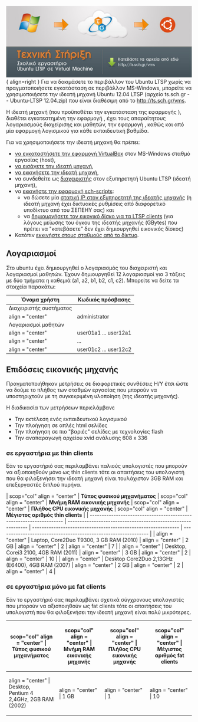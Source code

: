 ![Ts_promo_ubuntu-VM.jpg](Ts_promo_ubuntu-VM.jpg){ align=right } Για να δοκιμάσετε το
περιβάλλον του Ubuntu LTSP χωρίς να πραγματοποιήσετε εγκατάσταση σε
περιβάλλον MS-Windows, μπορείτε να χρησιμοποιήσετε την ιδεατή μηχανή
Ubuntu 12.04 LTSP (αρχείο ts.sch.gr -- Ubuntu-LTSP 12.04.zip) που είναι
διαθέσιμη από το <http://ts.sch.gr/vms>.

Η ιδεατή μηχανή (που προϋποθέτει την εγκατάσταση της εφαρμογής ),
διαθέτει εγκατεστημένη την εφαρμογή , έχει τους απαραίτητους
λογαριασμούς διαχείρισης και μαθητών, την εφαρμογή , καθώς και από
μία εφαρμογή λογισμικού για κάθε εκπαιδευτική βαθμίδα.

Για να χρησιμοποιήσετε την ιδεατή μηχανή θα πρέπει:

  - [να εγκαταστήσετε την εφαρμογή
    VirtualBox](VirtualBox#Εγκατάσταση)
    στον MS-Windows σταθμό εργασίας (host),
  - [να εισάγετε την ιδεατή
    μηχανή](VirtualBox#Εισαγωγή_προϋπάρχουσας_ιδεατής_μηχανής),
  - [να εκκινήσετε την ιδεατή
    μηχανή](VirtualBox#Οδηγός_Χρήσης),
  - να συνδεθείτε ως [διαχειριστής](#Διαχειριστής_συστήματος)
    στον εξυπηρετητή Ubuntu LTSP (ιδεατή μηχανή),
  - να [εκκινήστε την εφαρμογή
    sch-scripts](Εκκίνηση_της_εφαρμογής):
      - να δώσετε μία [στατική IP στον εξυπηρετητή της ιδεατής
        μηχανής](Στατική_IP) (η
        ιδεατή μηχανή έχει δικτυακές ρυθμίσεις από διαφορετικό
        υποδίκτυο από του ΣΕΠΕΗΥ σας) και
      - να [δημιουργήσετε τον εικονικό δίσκο για τα LTSP
        clients](Δημοσίευση_εικονικού_δίσκου)
        (για λόγους μείωσης του όγκου της ιδεατής μηχανής (GBytes) που
        πρέπει να "κατεβάσετε" δεν έχει δημιουργηθεί εικονικός δίσκος)
  - Κατόπιν [εκκινήστε στους σταθμούς από το
    δίκτυο](Εκκίνηση_από_το_δίκτυο).



## Λογαριασμοί

Στο ubuntu έχει δημιουργηθεί ο λογαριασμός του διαχειριστή και
λογαριασμοί μαθητών. Έχουν δημιουργηθεί 12 λογαριασμοί για 3
τάξεις με δύο τμήματα η καθεμιά (a1, a2, b1, b2, c1, c2). Μπορείτε να
δείτε τα στοιχεία παρακάτω:

| Όνομα χρήστη                             | Κωδικός πρόσβασης                        |
| ---------------------------------------- | ---------------------------------------- |
| Διαχειριστής συστήματος                  |                                          |
| align = "center" | administrator         | align = "center" | pwdpwd                |
| Λογαριασμοί μαθητών                      |                                          |
| align = "center" | user01a1 ... user12a1 | align = "center" | pass01a1 ... pass12a1 |
| align = "center" | ...                   | align = "center" | ...                   |
| align = "center" | user01c2 ... user12c2 | align = "center" | pass01c2 ... pass12c2 |

## Επιδόσεις εικονικής μηχανής

Πραγματοποιήθηκαν μετρήσεις σε διαφορετικές συνθέσεις Η/Υ έτσι ώστε να
δούμε το πλήθος των σταθμών εργασίας που μπορούν να υποστηριχτούν με
τη συγκεκριμένη υλοποίηση (της ιδεατής μηχανής).

Η διαδικασία των μετρήσεων περιελάμβανε

  - Την εκτέλεση ενός εκπαιδευτικού λογισμικού
  - Την πλοήγηση σε απλές html σελίδες
  - Την πλοήγηση σε πιο "βαριές" σελίδες με τεχνολογίες flash
  - Την αναπαραγωγή αρχείου xvid ανάλυσης 608 x 336

### σε εργαστήρια με thin clients

Εάν το εργαστήριό σας περιλαμβάνει παλιούς υπολογιστές που μπορούν να
αξιοποιηθούν μόνο ως thin clients τότε οι απαιτήσεις του υπολογιστή
που θα φιλοξενήσει την ιδεατή μηχανή είναι τουλάχιστον 3GB RAM και
επεξεργαστές διπλού πυρήνα.

| scop="col" align = "center" | **Τύπος φυσικού μηχανήματος**         | scop="col" align = "center" | **Μνήμη RAM εικονικής μηχανής** | scop="col" align = "center" | **Πλήθος CPU εικονικής μηχανής** | scop="col" align = "center" | **Μέγιστος αριθμός thin clients** |
| ------------------------------------------------------------------- | ------------------------------------------------------------- | -------------------------------------------------------------- | --------------------------------------------------------------- |
| align = "center" | Laptop, Core2Duo T9300, 3 GB RAM (2010)          | align = "center" | 2 GB                                       | align = "center" | 2                                           | align = "center" | 7                                            |
| align = "center" | Desktop, Corei3 2100, 4GB RAM (2011)             | align = "center" | 3 GB                                       | align = "center" | 2                                           | align = "center" | 10                                           |
| align = "center" | Desktop Core2Duo 2,13GHz (E6400), 4GB RAM (2007) | align = "center" | 2 GB                                       | align = "center" | 2                                           | align = "center" | 4                                            |

### σε εργαστήρια μόνο με fat clients

Εάν το εργαστήριό σας περιλαμβάνει σχετικά σύγχρονους υπολογιστές που
μπορούν να αξιοποιηθούν ως fat clients τότε οι απαιτήσεις του
υπολογιστή που θα φιλοξενήσει την ιδεατή μηχανή είναι πολύ
μικρότερες.

<table>
<thead>
<tr class="header">
<th><p>scop="col" align = "center" | <strong>Τύπος φυσικού μηχανήματος</strong></p></th>
<th><p>scop="col" align = "center" | <strong>Μνήμη RAM εικονικής μηχανής</strong></p></th>
<th><p>scop="col" align = "center" | <strong>Πλήθος CPU εικονικής μηχανής</strong></p></th>
<th><p>scop="col" align = "center" | <strong>Μέγιστος αριθμός fat clients</strong></p></th>
</tr>
</thead>
<tbody>
<tr class="odd">
<td><p>align = "center" | Desktop,<br />
Pentium 4 2,4GHz, 2GB RAM (2002)</p></td>
<td><p>align = "center" | 1 GB</p></td>
<td><p>align = "center" | 1</p></td>
<td><p>align = "center" | 10</p></td>
</tr>
</tbody>
</table>
